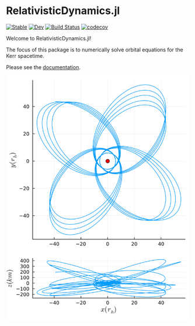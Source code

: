 # RelativisticDynamics.jl

[![Stable](https://img.shields.io/badge/docs-stable-blue.svg)](https://tomkimpson.github.io/RelativisticDynamics.jl/stable/)
[![Dev](https://img.shields.io/badge/docs-dev-blue.svg)](https://tomkimpson.github.io/RelativisticDynamics.jl/dev/)
[![Build Status](https://github.com/tomkimpson/RelativisticDynamics.jl/actions/workflows/CI.yml/badge.svg?branch=main)](https://github.com/tomkimpson/RelativisticDynamics.jl/actions/workflows/CI.yml?query=branch%3Amain)
[![codecov](https://codecov.io/gh/tomkimpson/RelativisticDynamics.jl/branch/main/graph/badge.svg?token=LpfCcTaxFQ)](https://codecov.io/gh/tomkimpson/RelativisticDynamics.jl)

Welcome to RelativisticDynamics.jl!

The focus of this package is to numerically solve orbital equations for the Kerr spacetime.

Please see the [documentation](https://tomkimpson.github.io/RelativisticDynamics.jl/dev/).

![image](example_media/e08_stacked.png)






